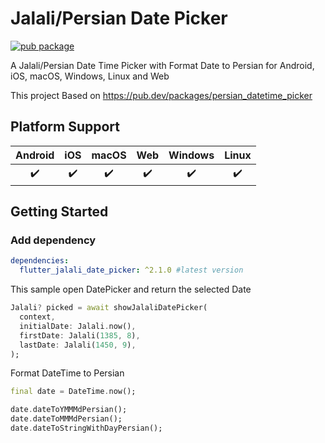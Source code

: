 # Jalali/Persian Date Picker

[![pub package](https://img.shields.io/pub/v/signalr_socket.svg)](https://pub.dev/packages/flutter_jalali_date_picker)

A Jalali/Persian Date Time Picker with Format Date to Persian for Android, iOS, macOS, Windows, Linux and Web

This project Based on https://pub.dev/packages/persian_datetime_picker

## Platform Support

| Android | iOS | macOS | Web | Windows | Linux |
| :-----: | :-: | :---: | :-: | :-----: | :---: |
|   ✔️    | ✔️   |  ✔️  | ✔️  |   ✔️   |  ✔️   |

## Getting Started


### Add dependency

```yaml
dependencies:
  flutter_jalali_date_picker: ^2.1.0 #latest version
```

This sample open DatePicker and return the selected Date

```dart
Jalali? picked = await showJalaliDatePicker(
  context,
  initialDate: Jalali.now(),
  firstDate: Jalali(1385, 8),
  lastDate: Jalali(1450, 9),
);
```

Format DateTime to Persian

```dart
final date = DateTime.now();

date.dateToYMMMdPersian();
date.dateToMMMdPersian();
date.dateToStringWithDayPersian();
```